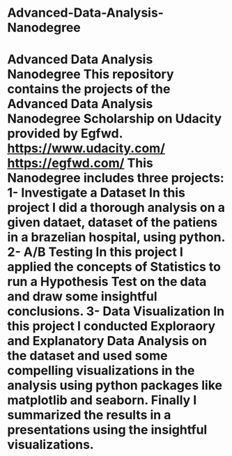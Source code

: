 # Advanced-Data-Analysis-Nanodegree
# Advanced Data Analysis Nanodegree  This repository contains the projects of the Advanced Data Analysis Nanodegree Scholarship on Udacity provided by Egfwd.  https://www.udacity.com/  https://egfwd.com/  This Nanodegree includes three projects:  1- Investigate a Dataset    In this project I did a thorough analysis on a given dataet, dataset of the patiens in a brazelian hospital, using python.     2- A/B Testing    In this project I applied the concepts of Statistics to run a Hypothesis Test on the data and draw some insightful conclusions.     3- Data Visualization    In this project I conducted Exploraory and Explanatory Data Analysis on the dataset and used some compelling visualizations in the analysis using python packages like    matplotlib and seaborn. Finally I summarized the results in a presentations using the insightful visualizations.
